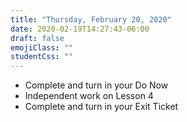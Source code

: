```yaml
---
title: "Thursday, February 20, 2020"
date: 2020-02-19T14:27:43-06:00
draft: false
emojiClass: ""
studentCss: ""
---
```


- Complete and turn in your Do Now
- Independent work on Lesson 4
- Complete and turn in your Exit Ticket